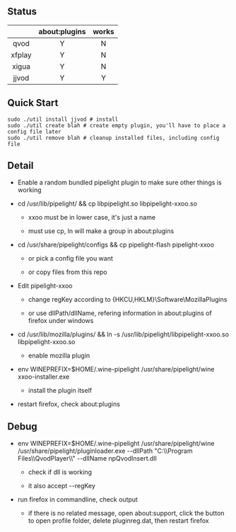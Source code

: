 Status
------

|   | about:plugins | works |
|:-:|:-:|:-:|
| qvod  | Y | N |
| xfplay  | Y | N |
| xigua  | Y | N |
| jjvod  | Y | Y |

Quick Start
------

	sudo ./util install jjvod # install
	sudo ./util create blah # create empty plugin, you'll have to place a config file later
	sudo ./util remove blah # cleanup installed files, including config file

Detail
------

- Enable a random bundled pipelight plugin to make sure other things is working

- cd /usr/lib/pipelight/ && cp libpipelight.so libpipelight-xxoo.so

	- xxoo must be in lower case, it's just a name

	- must use cp, ln will make a group in about:plugins

- cd /usr/share/pipelight/configs && cp pipelight-flash pipelight-xxoo

	- or pick a config file you want

	- or copy files from this repo

- Edit pipelight-xxoo

	- change regKey according to {HKCU,HKLM}\Software\MozillaPlugins

	- or use dllPath/dllName, refering information in about:plugins of firefox under windows

- cd /usr/lib/mozilla/plugins/ && ln -s /usr/lib/pipelight/libpipelight-xxoo.so libpipelight-xxoo.so

	- enable mozilla plugin

- env WINEPREFIX=$HOME/.wine-pipelight /usr/share/pipelight/wine xxoo-installer.exe

	- install the plugin itself

- restart firefox, check about:plugins

Debug
-----

- env WINEPREFIX=$HOME/.wine-pipelight /usr/share/pipelight/wine /usr/share/pipelight/pluginloader.exe --dllPath "C:\\\\Program Files\\\\QvodPlayer\\\\" --dllName npQvodInsert.dll

	- check if dll is working

	- it also accept --regKey

- run firefox in commandline, check output

	- if there is no related message, open about:support, click the button to open profile folder, delete pluginreg.dat, then restart firefox
